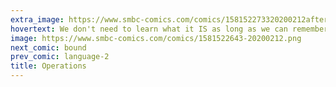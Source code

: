 ```yaml
---
extra_image: https://www.smbc-comics.com/comics/158152273320200212after.png
hovertext: We don't need to learn what it IS as long as we can remember 8 or 9 specific rules for various situations.
image: https://www.smbc-comics.com/comics/1581522643-20200212.png
next_comic: bound
prev_comic: language-2
title: Operations
---
```



